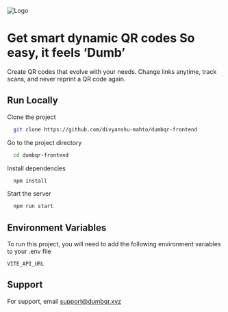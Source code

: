 
![Logo](https://i.ibb.co/7NVm152v/logo1.png)

# Get smart dynamic QR codes So easy, it feels ‘Dumb’

Create QR codes that evolve with your needs. Change links anytime, track scans, and never reprint a QR code again.


## Run Locally

Clone the project

```bash
  git clone https://github.com/divyanshu-mahto/dumbqr-frontend
```

Go to the project directory

```bash
  cd dumbqr-frontend
```

Install dependencies

```bash
  npm install
```

Start the server

```bash
  npm run start
```


## Environment Variables

To run this project, you will need to add the following environment variables to your .env file

`VITE_API_URL`



## Support

For support, email support@dumbqr.xyz 

